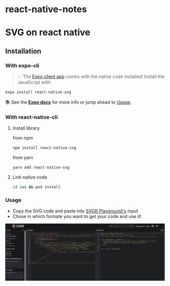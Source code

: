 # react-native-notes

# SVG on react native

## Installation

### With expo-cli

> ✅ The [Expo client app](https://expo.io/tools) comes with the native code installed!
> Install the JavaScript with:

```bash
expo install react-native-svg
```

📚 See the [**Expo docs**](https://docs.expo.io/versions/latest/sdk/svg/) for more info or jump ahead to [Usage](https://github.com/react-native-svg/react-native-svg/blob/main/USAGE.md).

### With react-native-cli

1. Install library

   from npm

   ```bash
   npm install react-native-svg
   ```

   from yarn

   ```bash
   yarn add react-native-svg
   ```

2. Link native code

   ```bash
   cd ios && pod install
   ```

### Usage

- Copy the SVG code and paste into [SVGR Playground's](https://react-svgr.com/playground/?native=true) input
- Chose in which formate you want to get your code and use it!

<a href="https://react-svgr.com/playground/?native=true">
<img src="./images/svgr_playground.png" />
</a>
